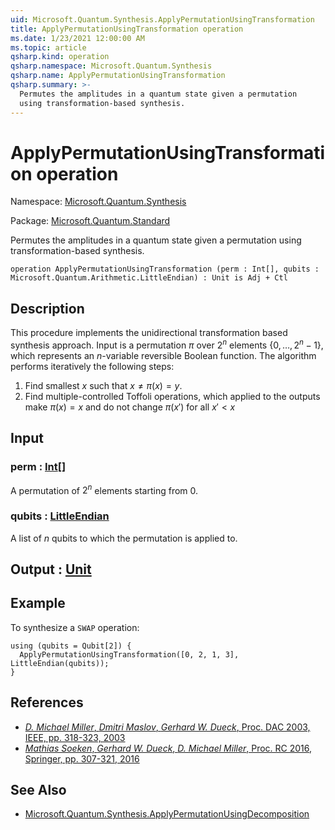 ```yaml
---
uid: Microsoft.Quantum.Synthesis.ApplyPermutationUsingTransformation
title: ApplyPermutationUsingTransformation operation
ms.date: 1/23/2021 12:00:00 AM
ms.topic: article
qsharp.kind: operation
qsharp.namespace: Microsoft.Quantum.Synthesis
qsharp.name: ApplyPermutationUsingTransformation
qsharp.summary: >-
  Permutes the amplitudes in a quantum state given a permutation
  using transformation-based synthesis.
---
```


# ApplyPermutationUsingTransformation operation

Namespace: [Microsoft.Quantum.Synthesis](xref:Microsoft.Quantum.Synthesis)

Package: [Microsoft.Quantum.Standard](https://nuget.org/packages/Microsoft.Quantum.Standard)


Permutes the amplitudes in a quantum state given a permutation
using transformation-based synthesis.

```qsharp
operation ApplyPermutationUsingTransformation (perm : Int[], qubits : Microsoft.Quantum.Arithmetic.LittleEndian) : Unit is Adj + Ctl
```


## Description

This procedure implements the unidirectional transformation based
synthesis approach.  Input is a permutation $\pi$ over $2^n$ elements
$\{0, \dots, 2^n-1\}$, which represents an $n$-variable reversible Boolean function.
The algorithm performs iteratively the following steps:

1. Find smallest $x$ such that $x \ne \pi(x) = y$.
2. Find multiple-controlled Toffoli operations, which applied to the outputs
   make $\pi(x) = x$ and do not change $\pi(x')$ for all $x' < x$

## Input

### perm : [Int](xref:microsoft.quantum.lang-ref.int)[]

A permutation of $2^n$ elements starting from 0.


### qubits : [LittleEndian](xref:Microsoft.Quantum.Arithmetic.LittleEndian)

A list of $n$ qubits to which the permutation is applied to.



## Output : [Unit](xref:microsoft.quantum.lang-ref.unit)



## Example

To synthesize a `SWAP` operation:

```qsharp
using (qubits = Qubit[2]) {
  ApplyPermutationUsingTransformation([0, 2, 1, 3], LittleEndian(qubits));
}
```

## References

- [*D. Michael Miller*, *Dmitri Maslov*, *Gerhard W. Dueck*,
  Proc. DAC 2003, IEEE, pp. 318-323,
  2003](https://doi.org/10.1145/775832.775915)
- [*Mathias Soeken*, *Gerhard W. Dueck*, *D. Michael Miller*,
  Proc. RC 2016, Springer, pp. 307-321,
  2016](https://doi.org/10.1007/978-3-319-40578-0_22)

## See Also

- [Microsoft.Quantum.Synthesis.ApplyPermutationUsingDecomposition](xref:Microsoft.Quantum.Synthesis.ApplyPermutationUsingDecomposition)